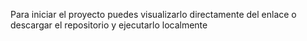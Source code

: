 Para iniciar el proyecto puedes visualizarlo directamente del enlace o descargar el repositorio y ejecutarlo localmente

